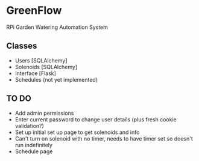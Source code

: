 # GreenFlow
RPi Garden Watering Automation System

## Classes
* Users [SQLAlchemy]
* Solenoids [SQLAlchemy]
* Interface [Flask]
* Schedules (not yet implemented)

## TO DO
* Add admin permissions
* Enter current password to change user details (plus fresh cookie validation?)
* Set up initial set up page to get solenoids and info
* Can't turn on solenoid with no timer, needs to have timer set so doesn't run indefinitely
* Schedule page